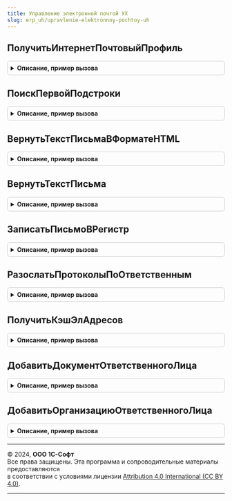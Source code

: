 ```yaml
---
title: Управление электронной почтой УХ
slug: erp_uh/upravlenie-elektronnoy-pochtoy-uh
---
```



## ПолучитьИнтернетПочтовыйПрофиль
<details style="margin: 1em 0; padding: 0.5em; border: 1px solid #ccc; border-radius: 6px;">

<summary style="font-weight: bold; cursor: pointer;">Описание, пример вызова</summary>

```bsl
////////////////////////////////////////////////////////////////////////////////
// ПРОЦЕДУРЫ И ФУНКЦИИ РАБОТЫ С ЭЛЕКТРОННЫМИ ПИСЬМАМИ

// Формирует почтовый профиль по учетной записи
//
// Параметры
//  УчетнаяЗапись
//
// Возвращаемое значение:
//   ИнтернетПочтовыйПрофиль
//
Функция ПолучитьИнтернетПочтовыйПрофиль(УчетнаяЗапись) Экспорт
```

Пример вызова
```bsl
Результат = УправлениеЭлектроннойПочтойУХ.ПолучитьИнтернетПочтовыйПрофиль(УчетнаяЗапись) 
```
</details>

## ПоискПервойПодстроки
<details style="margin: 1em 0; padding: 0.5em; border: 1px solid #ccc; border-radius: 6px;">

<summary style="font-weight: bold; cursor: pointer;">Описание, пример вызова</summary>

```bsl

////////////////////////////////////////////////////////////////////////////////
// ПРОЦЕДУРЫ И ФУНКЦИИ РАБОТЫ С ТЕКСТАМИ ЭЛЕКТРОННЫХ ПИСЕМ И ХТМЛ ТЕКСТАМИ

// Функция ищет вхождение в переданную строку значений из списка значений
//
// Параметры
//  Строка - исходная строка для поиска
//  ПодстрокиПоиска - список значений с коллекцией подстрок для поиска
//  СтрокаПоиска - элемент, в который возвращается найденное значение строки подпоиска
//
// Возвращаемое значение:
//  Наименьшая позиция найденного значения
//
Функция ПоискПервойПодстроки(Строка,ПодстрокиПоиска,СтрокаПоиска) Экспорт
```

Пример вызова
```bsl
Результат = УправлениеЭлектроннойПочтойУХ.ПоискПервойПодстроки(Строка, ПодстрокиПоиска, СтрокаПоиска));
```
</details>

## ВернутьТекстПисьмаВФорматеHTML
<details style="margin: 1em 0; padding: 0.5em; border: 1px solid #ccc; border-radius: 6px;">

<summary style="font-weight: bold; cursor: pointer;">Описание, пример вызова</summary>

```bsl

// Функция возвращает по переданному тексту строку
// в формате HTML с выделенными ссылками на ресурсы www
//
// Параметры
//  ТекстПисьма - текстовая строка
//
// Возвращаемое значение:
//  Текст в формате HTML
//
Функция ВернутьТекстПисьмаВФорматеHTML(ТекстПисьма) Экспорт
```

Пример вызова
```bsl
Результат = УправлениеЭлектроннойПочтойУХ.ВернутьТекстПисьмаВФорматеHTML(ТекстПисьма) 
```
</details>

## ВернутьТекстПисьма
<details style="margin: 1em 0; padding: 0.5em; border: 1px solid #ccc; border-radius: 6px;">

<summary style="font-weight: bold; cursor: pointer;">Описание, пример вызова</summary>

```bsl

////////////////////////////////////////////////////////////////////////////////
// УПРАВЛЕНИЕ УВЕДОМЛЕНИЯМИ ПО ЭЛЕКТРОННОЙ ПОЧТЕ.
//

Функция ВернутьТекстПисьма(Заголовок, Содержание) Экспорт
```

Пример вызова
```bsl
Результат = УправлениеЭлектроннойПочтойУХ.ВернутьТекстПисьма(Заголовок, Содержание) 
```
</details>

## ЗаписатьПисьмоВРегистр
<details style="margin: 1em 0; padding: 0.5em; border: 1px solid #ccc; border-radius: 6px;">

<summary style="font-weight: bold; cursor: pointer;">Описание, пример вызова</summary>

```bsl

Процедура ЗаписатьПисьмоВРегистр(Письмо, Источник) Экспорт
```

Пример вызова
```bsl
УправлениеЭлектроннойПочтойУХ.ЗаписатьПисьмоВРегистр(Письмо, Источник) 
```
</details>

## РазослатьПротоколыПоОтветственным
<details style="margin: 1em 0; padding: 0.5em; border: 1px solid #ccc; border-radius: 6px;">

<summary style="font-weight: bold; cursor: pointer;">Описание, пример вызова</summary>

```bsl

////////////////////////////////////////////////////////////////////////////////
// УПРАВЛЕНИЕ УВЕДОМЛЕНИЯМИ ПО ЭЛЕКТРОННОЙ ПОЧТЕ.
//

Процедура РазослатьПротоколыПоОтветственным(СоответствиеПротоколов) Экспорт
```

Пример вызова
```bsl
УправлениеЭлектроннойПочтойУХ.РазослатьПротоколыПоОтветственным(СоответствиеПротоколов) 
```
</details>

## ПолучитьКэшЭлАдресов
<details style="margin: 1em 0; padding: 0.5em; border: 1px solid #ccc; border-radius: 6px;">

<summary style="font-weight: bold; cursor: pointer;">Описание, пример вызова</summary>

```bsl

Функция ПолучитьКэшЭлАдресов(ТаблицаОтветственных) Экспорт
```

Пример вызова
```bsl
Результат = УправлениеЭлектроннойПочтойУХ.ПолучитьКэшЭлАдресов(ТаблицаОтветственных));
```
</details>

## ДобавитьДокументОтветственногоЛица
<details style="margin: 1em 0; padding: 0.5em; border: 1px solid #ccc; border-radius: 6px;">

<summary style="font-weight: bold; cursor: pointer;">Описание, пример вызова</summary>

```bsl

Процедура ДобавитьДокументОтветственногоЛица(Документ,Ответственный,ТаблицаОтветственных) Экспорт
```

Пример вызова
```bsl
УправлениеЭлектроннойПочтойУХ.ДобавитьДокументОтветственногоЛица(Документ, Ответственный, ТаблицаОтветственных));
```
</details>

## ДобавитьОрганизациюОтветственногоЛица
<details style="margin: 1em 0; padding: 0.5em; border: 1px solid #ccc; border-radius: 6px;">

<summary style="font-weight: bold; cursor: pointer;">Описание, пример вызова</summary>

```bsl

Процедура ДобавитьОрганизациюОтветственногоЛица(Организация,Ответственный,ТаблицаОтветственных) Экспорт
```

Пример вызова
```bsl
УправлениеЭлектроннойПочтойУХ.ДобавитьОрганизациюОтветственногоЛица(Организация, Ответственный, ТаблицаОтветственных));
```
</details>

---

© 2024, **ООО 1С-Софт**  
Все права защищены. Эта программа и сопроводительные материалы предоставляются  
в соответствии с условиями лицензии [Attribution 4.0 International (CC BY 4.0)](https://creativecommons.org/licenses/by/4.0/legalcode).

---
